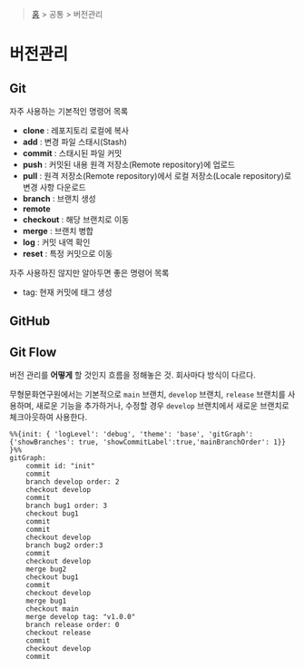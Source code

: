 > [홈](https://github.com/cics-system-team/dev-skills-for-junior-developer) > 공통 > 버전관리

# 버전관리

## Git

자주 사용하는 기본적인 명령어 목록

- **clone** : 레포지토리 로컬에 복사
- **add** : 변경 파일 스태시(Stash)
- **commit** : 스태시된 파일 커밋
- **push** : 커밋된 내용 원격 저장소(Remote repository)에 업로드
- **pull** : 원격 저장소(Remote repository)에서 로컬 저장소(Locale repository)로 변경 사항 다운로드
- **branch** : 브랜치 생성
- **remote**
- **checkout** : 해당 브랜치로 이동
- **merge** : 브랜치 병합
- **log** : 커밋 내역 확인
- **reset** : 특정 커밋으로 이동

자주 사용하진 않지만 알아두면 좋은 명령어 목록

- tag: 현재 커밋에 태그 생성

## GitHub

## Git Flow

버전 관리를 **어떻게** 할 것인지 흐름을 정해놓은 것. 회사마다 방식이 다르다.

무형문화연구원에서는 기본적으로 `main` 브랜치, `develop` 브랜치, `release` 브랜치를 사용하며, 새로운 기능을 추가하거나, 수정할 경우 `develop` 브랜치에서 새로운 브랜치로 체크아웃하여 사용한다.


```mermaid
%%{init: { 'logLevel': 'debug', 'theme': 'base', 'gitGraph': {'showBranches': true, 'showCommitLabel':true,'mainBranchOrder': 1}} }%%
gitGraph:
    commit id: "init"
    commit
    branch develop order: 2
    checkout develop
    commit
    branch bug1 order: 3
    checkout bug1
    commit
    commit
    checkout develop
    branch bug2 order:3
    commit
    checkout develop
    merge bug2
    checkout bug1
    commit
    checkout develop
    merge bug1
    checkout main
    merge develop tag: "v1.0.0"
    branch release order: 0
    checkout release
    commit
    checkout develop
    commit
    
```
